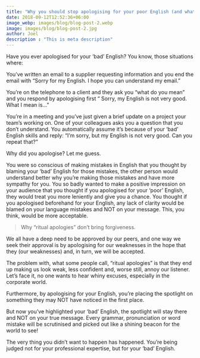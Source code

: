 ```yaml
---
title: "Why you should stop apologising for your poor English (and what to do instead)."
date: 2018-09-12T12:52:36+06:00
image_webp: images/blog/blog-post-2.webp
image: images/blog/blog-post-2.jpg
author: Joel
description : "This is meta description"
---
```


Have you ever apologised for your ‘bad’ English?
You know, those situations where:

You’ve written an email to a supplier requesting information and you end the email with “Sorry for my English. I hope you can understand my email.”
 
You’re on the telephone to a client and they ask you “what do you mean” and you respond by apologising first “ Sorry, my English is not very good. What I mean is…”
 
You’re in a meeting and you’ve just given a brief update on a project your team’s working on. One of your colleagues asks you a question that you don’t understand. You automatically assume it’s because of your ‘bad’ English skills and reply: “I’m sorry, but my English is not very good. Can you repeat that?”
 
Why did you apologise? Let me guess.
 
You were so conscious of making mistakes in English that you thought by blaming your ‘bad’ English for those mistakes, the other person would understand better why you’re making those mistakes and have more sympathy for you. 
You so badly wanted to make a positive impression on your audience that you thought if you apologised for your ‘poor’ English, they would treat you more leniently and give you a chance.
You thought if you apologised beforehand for your English, any lack of clarity would be blamed on your language mistakes and NOT on your message. This, you think, would be more acceptable.

> Why “ritual apologies” don’t bring forgiveness.

We all have a deep need to be approved by our peers, and one way we seek their approval is by apologising for our weaknesses in the hope that they (our weaknesses) and, in turn, we will be accepted.
 
The problem with, what some people call, “ritual apologies” is that they end up making us look weak, less confident and, worse still, annoy our listener. Let’s face it, no one wants to hear whiny excuses, especially in the corporate world.
 
Furthermore, by apologising for your English, you’re placing the spotlight on something they may NOT have noticed in the first place.
 
But now you’ve highlighted your ‘bad’ English, the spotlight will stay there and NOT on your true message. Every grammar, pronunciation or word mistake will be scrutinised and picked out like a shining beacon for the world to see!
 
The very thing you didn’t want to happen has happened. You’re being judged not for your professional expertise, but for your ‘bad’ English.
